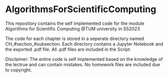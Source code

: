 # AlgorithmsForScientificComputing
This repository contains the self implemented code for the module Algorithms for Scientific Computing @TUM university in SS2023

The code for each chapter is stored in a seperate directory named CH_#section_#subsection.
Each directory contains a Jupyter Notebook and the exported .pdf file. 
All .pdf files are included in the Script. 

Disclaimer: The entire code is self implemented based on the knowledge of the lectrue and can contain mistakes. 
No homework files are included due to copyright. 
